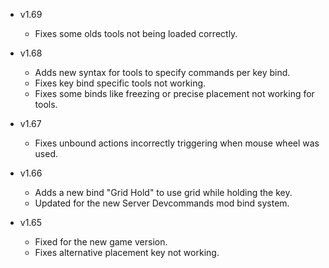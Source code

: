 - v1.69
  - Fixes some olds tools not being loaded correctly.

- v1.68
  - Adds new syntax for tools to specify commands per key bind.
  - Fixes key bind specific tools not working.
  - Fixes some binds like freezing or precise placement not working for tools.

- v1.67
  - Fixes unbound actions incorrectly triggering when mouse wheel was used.

- v1.66
  - Adds a new bind "Grid Hold" to use grid while holding the key.
  - Updated for the new Server Devcommands mod bind system.

- v1.65
  - Fixed for the new game version.
  - Fixes alternative placement key not working.
